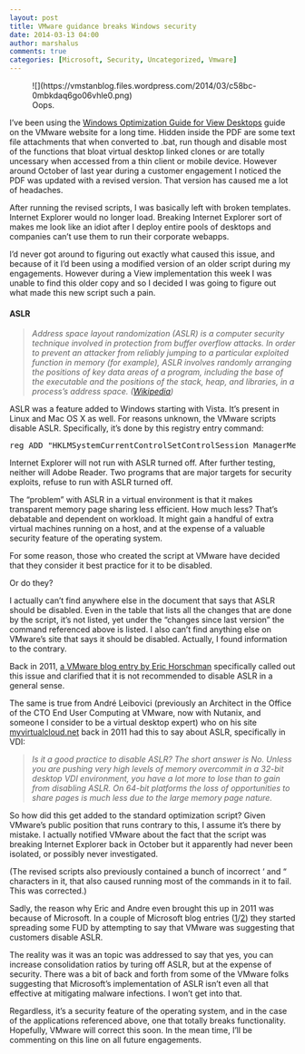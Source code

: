 ```yaml
---
layout: post
title: VMware guidance breaks Windows security
date: 2014-03-13 04:00
author: marshalus
comments: true
categories: [Microsoft, Security, Uncategorized, Vmware]
---
```



<figure class="wp-caption">![](https://vmstanblog.files.wordpress.com/2014/03/c58bc-0mbkdaq6go06vhle0.png)

<figcaption class="wp-caption-text">Oops.</figcaption>

</figure>

I’ve been using the [Windows Optimization Guide for View Desktops](http://www.vmware.com/resources/techresources/10157) guide on the VMware website for a long time. Hidden inside the PDF are some text file attachments that when converted to .bat, run though and disable most of the functions that bloat virtual desktop linked clones or are totally uncessary when accessed from a thin client or mobile device. However around October of last year during a customer engagement I noticed the PDF was updated with a revised version. That version has caused me a lot of headaches.

After running the revised scripts, I was basically left with broken templates. Internet Explorer would no longer load. Breaking Internet Explorer sort of makes me look like an idiot after I deploy entire pools of desktops and companies can’t use them to run their corporate webapps.

I’d never got around to figuring out exactly what caused this issue, and because of it I’d been using a modified version of an older script during my engagements. However during a View implementation this week I was unable to find this older copy and so I decided I was going to figure out what made this new script such a pain.

#### ASLR

> _Address space layout randomization (ASLR) is a computer security technique involved in protection from buffer overflow attacks. In order to prevent an attacker from reliably jumping to a particular exploited function in memory (for example), ASLR involves randomly arranging the positions of key data areas of a program, including the base of the executable and the positions of the stack, heap, and libraries, in a process’s address space. (_[_Wikipedia_](http://en.wikipedia.org/wiki/Address_space_layout_randomization)_)_

ASLR was a feature added to Windows starting with Vista. It’s present in Linux and Mac OS X as well. For reasons unknown, the VMware scripts disable ASLR. Specifically, it’s done by this registry entry command:

<pre>reg ADD "HKLMSystemCurrentControlSetControlSession ManagerMemory Management" /v MoveImages /t REG_DWORD /d 0x0 /f</pre>

Internet Explorer will not run with ASLR turned off. After further testing, neither will Adobe Reader. Two programs that are major targets for security exploits, refuse to run with ASLR turned off.

The “problem” with ASLR in a virtual environment is that it makes transparent memory page sharing less efficient. How much less? That’s debatable and dependent on workload. It might gain a handful of extra virtual machines running on a host, and at the expense of a valuable security feature of the operating system.

For some reason, those who created the script at VMware have decided that they consider it best practice for it to be disabled.

Or do they?

I actually can’t find anywhere else in the document that says that ASLR should be disabled. Even in the table that lists all the changes that are done by the script, it’s not listed, yet under the “changes since last version” the command referenced above is listed. I also can’t find anything else on VMware’s site that says it should be disabled. Actually, I found information to the contrary.

Back in 2011, [a VMware blog entry by Eric Horschman](http://blogs.vmware.com/virtualreality/2011/02/hypervisor-memory-management-done-right.html) specifically called out this issue and clarified that it is not recommended to disable ASLR in a general sense.

The same is true from André Leibovici (previously an Architect in the Office of the CTO End User Computing at VMware, now with Nutanix, and someone I consider to be a virtual desktop expert) who on his site [myvirtualcloud.net](http://myvirtualcloud.net/?p=2545) back in 2011 had this to say about ASLR, specifically in VDI:

> _Is it a good practice to disable ASLR? The short answer is No. Unless you are pushing very high levels of memory overcommit in a 32-bit desktop VDI environment, you have a lot more to lose than to gain from disabling ASLR. On 64-bit platforms the loss of opportunities to share pages is much less due to the large memory page nature._

So how did this get added to the standard optimization script? Given VMware’s public position that runs contrary to this, I assume it’s there by mistake. I actually notified VMware about the fact that the script was breaking Internet Explorer back in October but it apparently had never been isolated, or possibly never investigated.

(The revised scripts also previously contained a bunch of incorrect ‘ and “ characters in it, that also caused running most of the commands in it to fail. This was corrected.)

Sadly, the reason why Eric and Andre even brought this up in 2011 was because of Microsoft. In a couple of Microsoft blog entries ([1](http://blogs.technet.com/b/virtualization/archive/2011/02/09/windows-7-and-windows-server-2008-r2-sp1-add-new-virtualization-innovations.aspx)/[2](http://blogs.technet.com/b/virtualization/archive/2011/02/15/vmware-aslr-follow-up-blog.aspx)) they started spreading some FUD by attempting to say that VMware was suggesting that customers disable ASLR.

The reality was it was an topic was addressed to say that yes, you can increase consolidation ratios by turing off ASLR, but at the expense of security. There was a bit of back and forth from some of the VMware folks suggesting that Microsoft’s implementation of ASLR isn’t even all that effective at mitigating malware infections. I won’t get into that.

Regardless, it’s a security feature of the operating system, and in the case of the applications referenced above, one that totally breaks functionality. Hopefully, VMware will correct this soon. In the mean time, I’ll be commenting on this line on all future engagements.